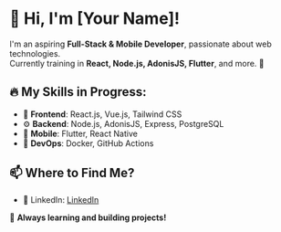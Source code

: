 # 👋 Hi, I'm [Your Name]!

I'm an aspiring **Full-Stack & Mobile Developer**, passionate about web technologies.  
Currently training in **React, Node.js, AdonisJS, Flutter**, and more. 🚀  

## 🔥 My Skills in Progress:
- 🎨 **Frontend**: React.js, Vue.js, Tailwind CSS
- ⚙️ **Backend**: Node.js, AdonisJS, Express, PostgreSQL
- 📱 **Mobile**: Flutter, React Native
- 📡 **DevOps**: Docker, GitHub Actions

## 📫 Where to Find Me?
- 💼 LinkedIn: [LinkedIn](www.linkedin.com/in/dieudonne-andrianjato-7b34472a1)

🚀 **Always learning and building projects!**


<!---
dieudonne19/dieudonne19 is a ✨ special ✨ repository because its `README.md` (this file) appears on your GitHub profile.
You can click the Preview link to take a look at your changes.
--->
